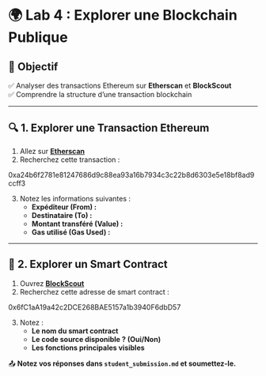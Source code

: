# 🌍 Lab 4 : Explorer une Blockchain Publique  

## 🎯 Objectif  
✅ Analyser des transactions Ethereum sur **Etherscan** et **BlockScout**  
✅ Comprendre la structure d’une transaction blockchain  

---

## 🔍 **1. Explorer une Transaction Ethereum**  

1. Allez sur **[Etherscan](https://etherscan.io/)**  
2. Recherchez cette transaction :  

0xa24b6f2781e81247686d9c88ea93a16b7934c3c22b8d6303e5e18bf8ad9ccff3


3. Notez les informations suivantes :  
   - **Expéditeur (From) :**  
   - **Destinataire (To) :**  
   - **Montant transféré (Value) :**  
   - **Gas utilisé (Gas Used) :**  

---

## 📜 **2. Explorer un Smart Contract**  

1. Ouvrez **[BlockScout](https://blockscout.com/)**  
2. Recherchez cette adresse de smart contract :  

0x6fC1aA19a42c2DCE268BAE5157a1b3940F6dbD57


3. Notez :  
   - **Le nom du smart contract**  
   - **Le code source disponible ? (Oui/Non)**  
   - **Les fonctions principales visibles**  

📤 **Notez vos réponses dans `student_submission.md` et soumettez-le.**  

